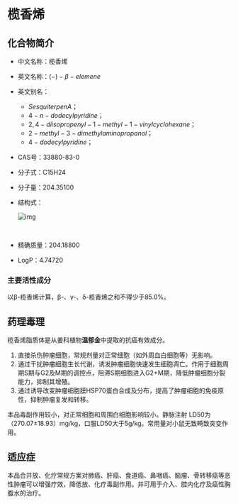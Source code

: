 # 榄香烯

## 化合物简介

- 中文名称：榄香烯

- 英文名称：$(-)-β-elemene$

- 英文别名：
  - $SesquiterpenA$；
  - $4-n-dodecylpyridine$；
  - $2,4-diisopropenyl-1-methyl-1-vinylcyclohexane；$
  - $2-methyl-3-dimethylaminopropanol；$
  - $4-dodecylpyridine$；

- CAS号：33880-83-0

- 分子式：C15H24

- 分子量：204.35100

- 结构式：

  ![img](https://gss3.bdstatic.com/-Po3dSag_xI4khGkpoWK1HF6hhy/baike/s%3D220/sign=3caecea54c2309f7e36faa10420f0c39/64380cd7912397ddd2a043355382b2b7d0a28722.jpg)

  ​

- 精确质量：204.18800

- LogP：4.74720




### 主要活性成分

以β-榄香烯计算，β-、γ-、δ-榄香烯之和不得少于85.0%。



## 药理毒理

榄香烯脂质体是从姜科植物**温郁金**中提取的抗癌有效成分。

1. 直接杀伤肿瘤细胞，常规剂量对正常细胞（如外周血白细胞等）无影响。
2. 通过干扰肿瘤细胞生长代谢，诱发肿瘤细胞快速发生细胞凋亡。作用于细胞周期S期与G2及M期的调控点，阻滞S期细胞进入G2+M期，降低肿瘤细胞分裂能力，抑制其增殖。
3. 通过诱导改变肿瘤细胞膜HSP70蛋白合成及分布，提高了肿瘤细胞的免疫原性，抑制肿瘤复发和转移。

本品毒副作用较小，对正常细胞和周围白细胞影响较小。静脉注射 LD50为（270.07±18.93）mg/kg，口服LD50大于5g/kg。常用量对小鼠无致畸致突变作用。



## 适应症

本品合并放、化疗常规方案对肺癌、肝癌、食道癌、鼻咽癌、脑瘤、骨转移癌等恶性肿瘤可以增强疗效，降低放、化疗毒副作用。并可用于介入、腔内化疗及癌性胸腹水的治疗。
